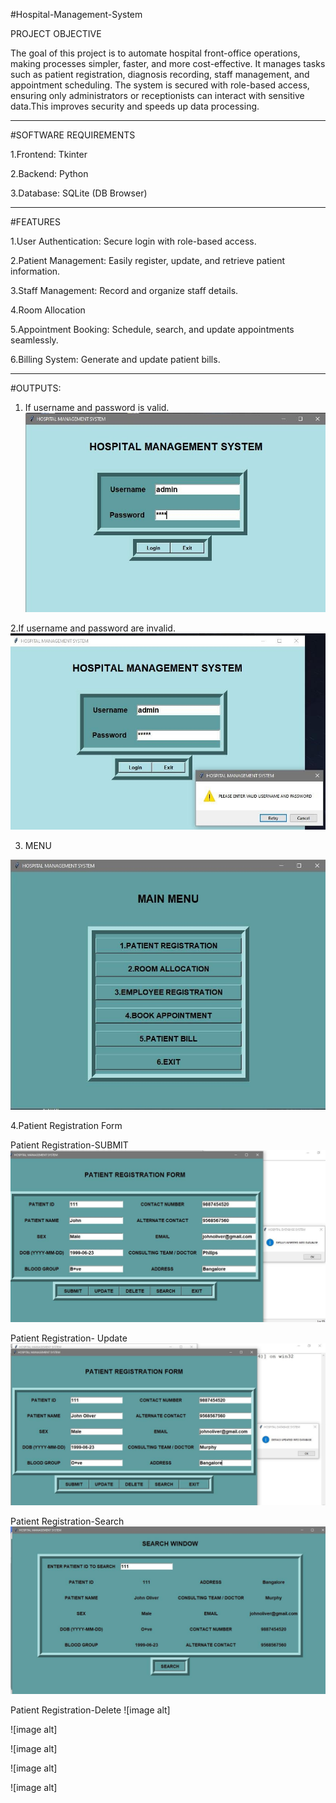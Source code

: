#Hospital-Management-System

PROJECT OBJECTIVE

The goal of this project is to automate hospital front-office operations, making processes simpler, 
faster, and more cost-effective. It manages tasks such as patient registration, diagnosis recording,
staff management, and appointment scheduling.
The system is secured with role-based access, ensuring only administrators or receptionists can 
interact with sensitive data.This improves security and speeds up data processing.


____________________________________________

#SOFTWARE REQUIREMENTS

1.Frontend: Tkinter

2.Backend: Python

3.Database: SQLite (DB Browser)


____________________________________________

#FEATURES

1.User Authentication: Secure login with role-based access.

2.Patient Management: Easily register, update, and retrieve patient information.

3.Staff Management: Record and organize staff details.

4.Room Allocation

5.Appointment Booking: Schedule, search, and update appointments seamlessly.

6.Billing System: Generate and update patient bills.

____________________________________________

#OUTPUTS:
1. If username and password is valid.
![image alt](https://github.com/adarsh2345-cyber/Hospital-Management-System/blob/54250cb5837ec40095a79558d5f69359db89712f/login-1.jpg) 

2.If username and password are invalid. 
![image alt](https://github.com/adarsh2345-cyber/Hospital-Management-System/blob/7bfa0c9770d834ee44acfb1dad07be4687350fc5/login-2.jpg) 

3. MENU

![image alt](https://github.com/adarsh2345-cyber/Hospital-Management-System/blob/8fc6aa235c0218df55db5bc7ed03c5d53088c6b9/menu.jpg)

4.Patient Registration Form

Patient Registration-SUBMIT
![image alt](https://github.com/adarsh2345-cyber/Hospital-Management-System/blob/98e44a9a552a2880c35ab257d10d310aebb6d09c/pat-reg-1.jpg) 

Patient Registration- Update 
![image alt](https://github.com/adarsh2345-cyber/Hospital-Management-System/blob/3b418cbb6f864c6379a1988bd2d5d4cedf4261b8/Images/pat-reg-2.jpg) 

Patient Registration-Search 
![image alt](https://github.com/adarsh2345-cyber/Hospital-Management-System/blob/22455dacb12354ad46bb7039e35e04e36ef6ca7d/Images/pat-reg-3.jpg) 

Patient Registration-Delete 
![image alt]

![image alt]

![image alt]

![image alt]

![image alt]
